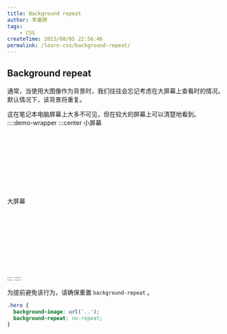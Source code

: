 ```yaml
---
title: Background repeat
author: 李嘉明
tags:
    - CSS
createTime: 2023/08/05 22:56:46
permalink: /learn-css/background-repeat/
---
```


## Background repeat

通常，当使用大图像作为背景时，我们往往会忘记考虑在大屏幕上查看时的情况。
默认情况下，该背景将重复。

这在笔记本电脑屏幕上大多不可见，但在较大的屏幕上可以清楚地看到。
::::demo-wrapper
:::center
小屏幕

<div style="width:200px;height:134px" class="bg-repeat-1339">
</div>

大屏幕

<div style="width:300px;height:133px;" class="bg-repeat-1339">
</div>

<style>
.bg-repeat-1339 {
  background:url(/images/learn-css/ratio.png);
  background-size:auto 100%;
  margin:0 auto;
  box-shadow:var(--vp-shadow-2);
  border-radius:5px;
  border:1px solid var(--vp-c-divider);
}
</style>

:::
::::

为提前避免该行为，请确保重置 `background-repeat` 。

```css
.hero {
  background-image: url('..');
  background-repeat: no-repeat;
}
```
